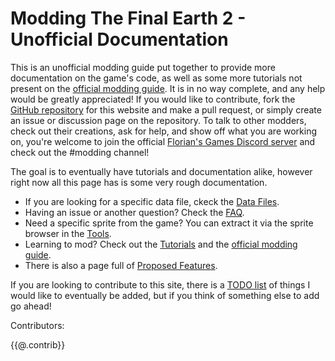 # Modding The Final Earth 2 - Unofficial Documentation

This is an unofficial modding guide put together to provide more documentation on the game's code, as well as some more tutorials not present on the [official modding guide](https://florianvanstrien.nl/TheFinalEarth2/modding.php). It is in no way complete, and any help would be greatly appreciated! If you would like to contribute, fork the [GitHub repository](https://github.com/tfe2-modding/tfe2-modding.github.io) for this website and make a pull request, or simply create an issue or discussion page on the repository. To talk to other modders, check out their creations, ask for help, and show off what you are working on, you're welcome to join the official [Florian's Games Discord server](https://discord.gg/r4H25JM) and check out the #modding channel!

The goal is to eventually have tutorials and documentation alike, however right now all this page has is some very rough documentation.

- If you are looking for a specific data file, ckeck the [Data Files](DataFiles/).
- Having an issue or another question? Check the [FAQ](FAQ.html).
- Need a specific sprite from the game? You can extract it via the sprite browser in the [Tools](Tools/).
- Learning to mod? Check out the [Tutorials](Tutorials/) and the [official modding guide](https://florianvanstrien.nl/TheFinalEarth2/modding.php).
- There is also a page full of [Proposed Features](ProposedFeatures.html).

If you are looking to contribute to this site, there is a [TODO list](TODO.html) of things I would like to eventually be added, but if you think of something else to add go ahead!

Contributors:

{{@.contrib}}
